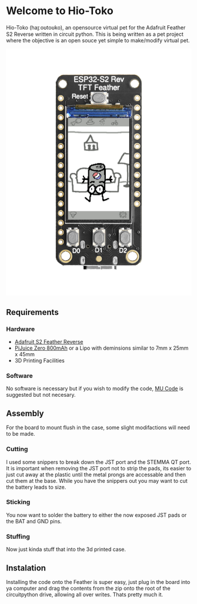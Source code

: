 # Welcome to Hio-Toko 
Hio-Toko (haɪ̯ːoʊtoʊko), an opensource virtual pet for the Adafruit Feather S2 Reverse written in circuit python.
This is being written as a pet project where the objective is an open souce yet simple to make/modify virtual pet.

![](/demo.png)

## Requirements

### Hardware
- [Adafruit S2 Feather Reverse](https://www.adafruit.com/product/5345)
- [PiJuice Zero 800mAh](https://core-electronics.com.au/3-pin-lipo-battery-for-pijuice-zero-800mah.html) or a Lipo with deminsions similar to 7mm x 25mm x 45mm
- 3D Printing Facilities

### Software
No software is necessary but if you wish to modify the code, [MU Code](https://codewith.mu/) is suggested but not necesary.

## Assembly
For the board to mount flush in the case, some slight modifactions will need to be made.

### Cutting
I used some snippers to break down the JST port and the STEMMA QT port. It is important when removing the JST port not to strip the pads, its easier to just cut away at the plastic until the metal prongs are accessable and then cut them at the base. While you have the snippers out you may want to cut the battery leads to size.

### Sticking
You now want to solder the battery to either the now exposed JST pads or the BAT and GND pins.

### Stuffing
Now just kinda stuff that into the 3d printed case.

## Instalation
Installing the code onto the Feather is super easy, just plug in the board into ya computer and drag the contents from the zip onto the root of the circuitpython drive, allowing all over writes. Thats pretty much it.
